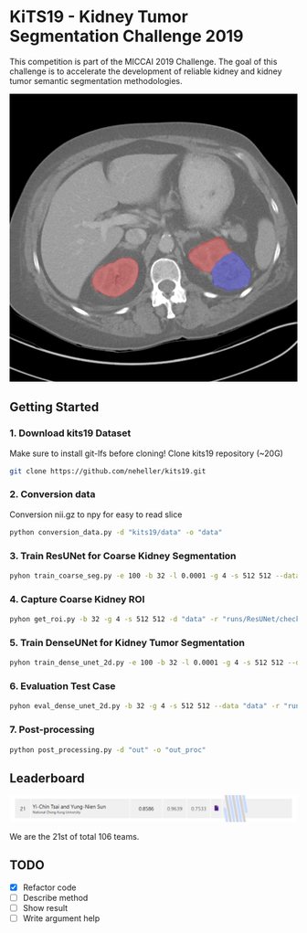 # KiTS19 - Kidney Tumor Segmentation Challenge 2019

This competition is part of the MICCAI 2019 Challenge. 
The goal of this challenge is to accelerate the development of reliable kidney and kidney tumor semantic segmentation methodologies.

![](res/kidney_tumor.png)

## Getting Started

### 1. Download kits19 Dataset
Make sure to install git-lfs before cloning!
Clone kits19 repository (~20G)

```bash
git clone https://github.com/neheller/kits19.git
```

### 2. Conversion data
Conversion nii.gz to npy for easy to read slice

```bash
python conversion_data.py -d "kits19/data" -o "data"
```

### 3. Train ResUNet for Coarse Kidney Segmentation


```bash
pyhon train_coarse_seg.py -e 100 -b 32 -l 0.0001 -g 4 -s 512 512 --data "data" --log "runs/ResUNet" --eval_intvl 5 --cp_intvl 5 --vis_intvl 0 --num_workers 8
```

### 4. Capture Coarse Kidney ROI
```bash
pyhon get_roi.py -b 32 -g 4 -s 512 512 -d "data" -r "runs/ResUNet/checkpoint/best.pth" -o "data/roi.json"
```

### 5. Train DenseUNet for Kidney Tumor Segmentation
```bash
pyhon train_dense_unet_2d.py -e 100 -b 32 -l 0.0001 -g 4 -s 512 512 --data "data" --log "runs/DenseUNet" --vis_intvl 20 --num_workers 8
```

### 6. Evaluation Test Case
```bash
pyhon eval_dense_unet_2d.py -b 32 -g 4 -s 512 512 --data "data" -r "runs/DenseUNet/checkpoint/best.pth" --vis_intvl 20 --num_workers 8 -o "out"
```

### 7. Post-processing
```bash
python post_processing.py -d "out" -o "out_proc"
```

## Leaderboard

![](res/leaderboard.png)

We are the 21st of total 106 teams.

## TODO
- [x] Refactor code
- [ ] Describe method
- [ ] Show result
- [ ] Write argument help